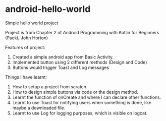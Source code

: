 # android-hello-world
Simple hello world project

Project is from Chapter 2 of Android Programming with Kotlin for Beginners (Packt, John Horton)

Features of project:
1. Created a simple android app from Basic Activity.
2. Implemented button using 2 different methods (Design and Code)
3. Buttons would trigger Toast and Log messages

Things I have learnt:
1. How to setup a project from scratch
2. How to design simple buttons via code or the design method.
3. Learnt the function of onCreate and where I can declare other functions.
4. Learnt to use Toast for notifying users when something is done, like maybe a downloaded file.
5. Learnt to use Log for logging purposes, which is visible on logcat.
